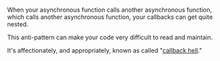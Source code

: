 When your asynchronous function calls another asynchronous function, which calls another asynchronous function, your callbacks can get quite nested.

This anti-pattern can make your code very difficult to read and maintain.

It's affectionately, and appropriately, known as called "[callback hell](http://callbackhell.com/)."
